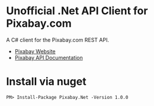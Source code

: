 # Unofficial .Net API Client for Pixabay.com

A C# client for the Pixabay.com REST API.

- [Pixabay Website](https://pixabay.com/)
- [Pixabay API Documentation](https://pixabay.com/api/docs/)

# Install via nuget

```
PM> Install-Package Pixabay.Net -Version 1.0.0 
```